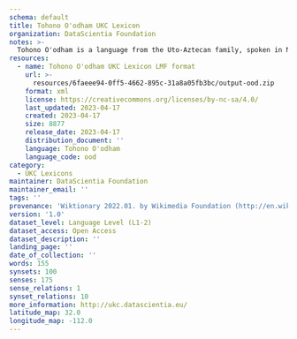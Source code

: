```yaml
---
schema: default
title: Tohono O'odham UKC Lexicon
organization: DataScientia Foundation
notes: >-
  Tohono O'odham is a language from the Uto-Aztecan family, spoken in North America. The UKC Lexicon of Tohono O'odham is represented as a lexico-semantic network. It consists of words, word senses, synsets, as well as sense-level and synset-level relationships.
resources:
  - name: Tohono O'odham UKC Lexicon LMF format
    url: >-
      resources/6faeee94-0ff5-4662-895c-31a8a05fb3bc/output-ood.zip
    format: xml
    license: https://creativecommons.org/licenses/by-nc-sa/4.0/
    last_updated: 2023-04-17
    created: 2023-04-17
    size: 8877
    release_date: 2023-04-17
    distribution_document: ''
    language: Tohono O'odham
    language_code: ood
category:
  - UKC Lexicons
maintainer: DataScientia Foundation
maintainer_email: ''
tags: ''
provenance: 'Wiktionary 2022.01. by Wikimedia Foundation (http://en.wiktionary.org); CogNet 2.1 by Khuyagbaatar Batsuren, National University of Mongolia (http://cognet.ukc.disi.unitn.it); KinDiv: Kinship Diversity 1.0 by Temuulen Khishigsuren (http://ukc.disi.unitn.it/index.php/kinship/); UniMet: Universal Metonymy 1.0 by Temuulen Khishigsuren and Gábor Bella (http://ukc.disi.unitn.it/index.php/metonymy/); Native Languages of the Americas 2021.11. by Laura Redish and Orrin Lewis (http://www.native-languages.org); Princeton WordNet 2.1 by Princeton University (https://wordnet.princeton.edu)'
version: '1.0'
dataset_level: Language Level (L1-2)
dataset_access: Open Access
dataset_description: ''
landing_page: ''
date_of_collection: ''
words: 155
synsets: 100
senses: 175
sense_relations: 1
synset_relations: 10
more_information: http://ukc.datascientia.eu/
latitude_map: 32.0
longitude_map: -112.0
---
```

